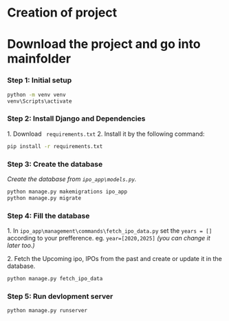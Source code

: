 # Creation of project
# Download the project and go into mainfolder
### Step 1: Initial setup
```cmd
python -m venv venv
venv\Scripts\activate
```
### Step 2: Install Django and Dependencies
1\. Download ``` requirements.txt```
2\. Install it by the following command:
```cmd
pip install -r requirements.txt
```
###  Step 3: Create the database
*Create the database from `ipo_app\models.py`.*
```cmd
python manage.py makemigrations ipo_app
python manage.py migrate
```
###  Step 4: Fill the database
1\. In `ipo_app\management\commands\fetch_ipo_data.py` set the `years = []` according to your prefference. eg. `year=[2020,2025]` *(you can change it later too.)*

2\. Fetch the Upcoming ipo, IPOs from the past and create or update it in the database.
```cmd
python manage.py fetch_ipo_data
```
###  Step 5: Run devlopment server
```cmd
python manage.py runserver
```

